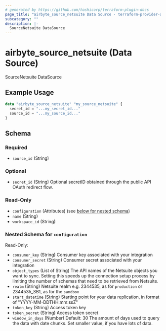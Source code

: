 ```yaml
---
# generated by https://github.com/hashicorp/terraform-plugin-docs
page_title: "airbyte_source_netsuite Data Source - terraform-provider-airbyte"
subcategory: ""
description: |-
  SourceNetsuite DataSource
---
```


# airbyte_source_netsuite (Data Source)

SourceNetsuite DataSource

## Example Usage

```terraform
data "airbyte_source_netsuite" "my_source_netsuite" {
  secret_id = "...my_secret_id..."
  source_id = "...my_source_id..."
}
```

<!-- schema generated by tfplugindocs -->
## Schema

### Required

- `source_id` (String)

### Optional

- `secret_id` (String) Optional secretID obtained through the public API OAuth redirect flow.

### Read-Only

- `configuration` (Attributes) (see [below for nested schema](#nestedatt--configuration))
- `name` (String)
- `workspace_id` (String)

<a id="nestedatt--configuration"></a>
### Nested Schema for `configuration`

Read-Only:

- `consumer_key` (String) Consumer key associated with your integration
- `consumer_secret` (String) Consumer secret associated with your integration
- `object_types` (List of String) The API names of the Netsuite objects you want to sync. Setting this speeds up the connection setup process by limiting the number of schemas that need to be retrieved from Netsuite.
- `realm` (String) Netsuite realm e.g. 2344535, as for `production` or 2344535_SB1, as for the `sandbox`
- `start_datetime` (String) Starting point for your data replication, in format of "YYYY-MM-DDTHH:mm:ssZ"
- `token_key` (String) Access token key
- `token_secret` (String) Access token secret
- `window_in_days` (Number) Default: 30
The amount of days used to query the data with date chunks. Set smaller value, if you have lots of data.


